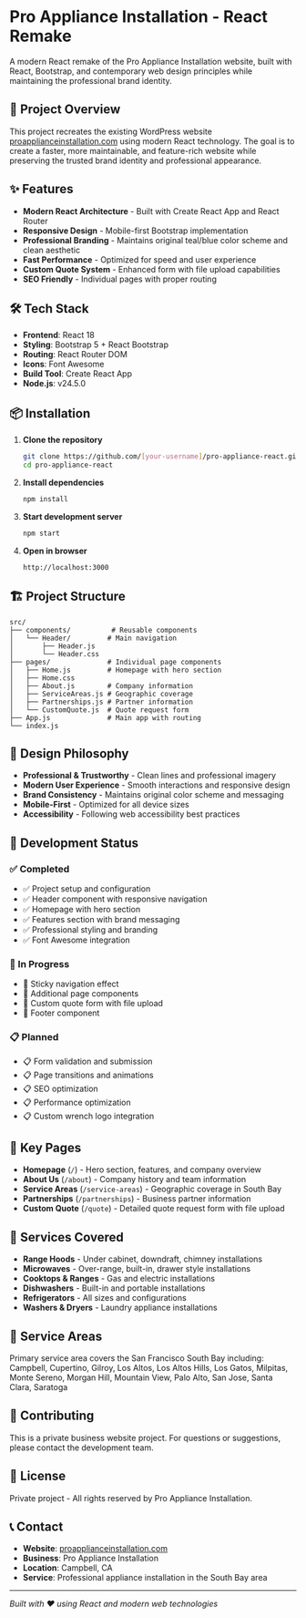 # Pro Appliance Installation - React Remake

A modern React remake of the Pro Appliance Installation website, built with React, Bootstrap, and contemporary web design principles while maintaining the professional brand identity.

## 🚀 Project Overview

This project recreates the existing WordPress website [proapplianceinstallation.com](https://www.proapplianceinstallation.com) using modern React technology. The goal is to create a faster, more maintainable, and feature-rich website while preserving the trusted brand identity and professional appearance.

## ✨ Features

- **Modern React Architecture** - Built with Create React App and React Router
- **Responsive Design** - Mobile-first Bootstrap implementation
- **Professional Branding** - Maintains original teal/blue color scheme and clean aesthetic
- **Fast Performance** - Optimized for speed and user experience
- **Custom Quote System** - Enhanced form with file upload capabilities
- **SEO Friendly** - Individual pages with proper routing

## 🛠️ Tech Stack

- **Frontend**: React 18
- **Styling**: Bootstrap 5 + React Bootstrap
- **Routing**: React Router DOM
- **Icons**: Font Awesome
- **Build Tool**: Create React App
- **Node.js**: v24.5.0

## 📦 Installation

1. **Clone the repository**
   ```bash
   git clone https://github.com/[your-username]/pro-appliance-react.git
   cd pro-appliance-react
   ```

2. **Install dependencies**
   ```bash
   npm install
   ```

3. **Start development server**
   ```bash
   npm start
   ```

4. **Open in browser**
   ```
   http://localhost:3000
   ```

## 🏗️ Project Structure

```
src/
├── components/          # Reusable components
│   └── Header/         # Main navigation
│       ├── Header.js
│       └── Header.css
├── pages/              # Individual page components
│   ├── Home.js         # Homepage with hero section
│   ├── Home.css
│   ├── About.js        # Company information
│   ├── ServiceAreas.js # Geographic coverage
│   ├── Partnerships.js # Partner information
│   └── CustomQuote.js  # Quote request form
├── App.js              # Main app with routing
└── index.js
```

## 🎨 Design Philosophy

- **Professional & Trustworthy** - Clean lines and professional imagery
- **Modern User Experience** - Smooth interactions and responsive design
- **Brand Consistency** - Maintains original color scheme and messaging
- **Mobile-First** - Optimized for all device sizes
- **Accessibility** - Following web accessibility best practices

## 🚧 Development Status

### ✅ Completed
- ✅ Project setup and configuration
- ✅ Header component with responsive navigation
- ✅ Homepage with hero section
- ✅ Features section with brand messaging
- ✅ Professional styling and branding
- ✅ Font Awesome integration

### 🔄 In Progress
- 🔄 Sticky navigation effect
- 🔄 Additional page components
- 🔄 Custom quote form with file upload
- 🔄 Footer component

### 📋 Planned
- 📋 Form validation and submission
- 📋 Page transitions and animations
- 📋 SEO optimization
- 📋 Performance optimization
- 📋 Custom wrench logo integration

## 🎯 Key Pages

- **Homepage** (`/`) - Hero section, features, and company overview
- **About Us** (`/about`) - Company history and team information
- **Service Areas** (`/service-areas`) - Geographic coverage in South Bay
- **Partnerships** (`/partnerships`) - Business partner information
- **Custom Quote** (`/quote`) - Detailed quote request form with file upload

## 🔧 Services Covered

- **Range Hoods** - Under cabinet, downdraft, chimney installations
- **Microwaves** - Over-range, built-in, drawer style installations
- **Cooktops & Ranges** - Gas and electric installations
- **Dishwashers** - Built-in and portable installations
- **Refrigerators** - All sizes and configurations
- **Washers & Dryers** - Laundry appliance installations

## 📍 Service Areas

Primary service area covers the San Francisco South Bay including:
Campbell, Cupertino, Gilroy, Los Altos, Los Altos Hills, Los Gatos, Milpitas, Monte Sereno, Morgan Hill, Mountain View, Palo Alto, San Jose, Santa Clara, Saratoga

## 🤝 Contributing

This is a private business website project. For questions or suggestions, please contact the development team.

## 📄 License

Private project - All rights reserved by Pro Appliance Installation.

## 📞 Contact

- **Website**: [proapplianceinstallation.com](https://www.proapplianceinstallation.com)
- **Business**: Pro Appliance Installation
- **Location**: Campbell, CA
- **Service**: Professional appliance installation in the South Bay area

---

*Built with ❤️ using React and modern web technologies*